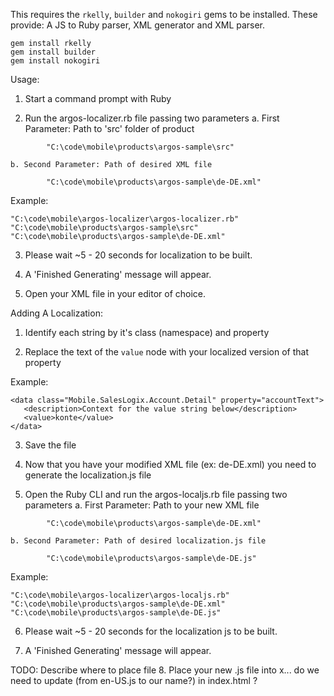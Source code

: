 This requires the `rkelly`, `builder` and `nokogiri` gems to be installed.
These provide: A JS to Ruby parser, XML generator and XML parser.

```
gem install rkelly
gem install builder
gem install nokogiri
```

Usage:
1. Start a command prompt with Ruby

2. Run the argos-localizer.rb file passing two parameters
	a. First Parameter: Path to 'src' folder of product

```
		"C:\code\mobile\products\argos-sample\src"
```

	b. Second Parameter: Path of desired XML file
	
```
		"C:\code\mobile\products\argos-sample\de-DE.xml"
```

Example:

```
"C:\code\mobile\argos-localizer\argos-localizer.rb" "C:\code\mobile\products\argos-sample\src" "C:\code\mobile\products\argos-sample\de-DE.xml"
```

3. Please wait ~5 - 20 seconds for localization to be built.

4. A 'Finished Generating' message will appear.

5. Open your XML file in your editor of choice.


Adding A Localization:

1. Identify each string by it's class (namespace) and property

2. Replace the text of the `value` node with your localized version of that property

Example:
   
```
<data class="Mobile.SalesLogix.Account.Detail" property="accountText">
   <description>Context for the value string below</description>
   <value>konte</value> 
</data>
```

3. Save the file

4. Now that you have your modified XML file (ex: de-DE.xml) you need to generate the localization.js file

5. Open the Ruby CLI and run the argos-localjs.rb file passing two parameters
	a. First Parameter: Path to your new XML file
	
```
		"C:\code\mobile\products\argos-sample\de-DE.xml"
```

	b. Second Parameter: Path of desired localization.js file
	
```
		"C:\code\mobile\products\argos-sample\de-DE.js"
```

Example:

```
"C:\code\mobile\argos-localizer\argos-localjs.rb" "C:\code\mobile\products\argos-sample\de-DE.xml" "C:\code\mobile\products\argos-sample\de-DE.js"
```

6. Please wait ~5 - 20 seconds for the localization js to be built.

7. A 'Finished Generating' message will appear.

TODO: Describe where to place file
8. Place your new .js file into x... do we need to update (from en-US.js to our name?) in index.html ?

